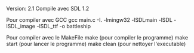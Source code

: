 Version: 2.1
Compile avec SDL 1.2

Pour compiler avec GCC
gcc main.c  -I. -lmingw32 -lSDLmain -lSDL -lSDL_image -lSDL_ttf  -o battleship

Pour compiler avec le MakeFile
make (pour compiler le programme)
make start (pour lancer le programme)
make clean (pour nettoyer l'executable)
